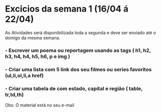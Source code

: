 # Excicios da semana 1 (16/04 á 22/04)

As Atividades será disponibilizada toda a segunda e deve ser enviado até o domigo da mesma semana. 

### - Escrever um poema ou reportagem usando as tags ( h1, h2, h3, h4, h4, h5, h6, p e img )

### - Criar uma lista com 5 link dos seu filmes ou series favoritos (ul,li,ol,li,a href)

### - Criar uma tabela de com estado, capital e região ( table, tr,td,th)

Obs: O material está no seu e-mail
